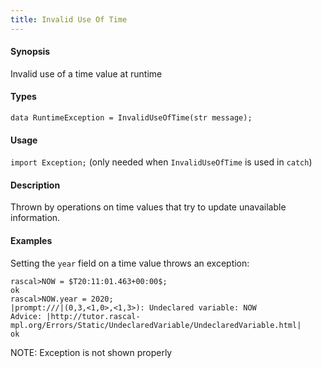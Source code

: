 ```yaml
---
title: Invalid Use Of Time
---
```


#### Synopsis

Invalid use of a time value at runtime

#### Types

`data RuntimeException = InvalidUseOfTime(str message);`
       
#### Usage

`import Exception;` (only needed when `InvalidUseOfTime` is used in `catch`)

#### Description

Thrown by operations on time values that
try to update unavailable information.

#### Examples

Setting the `year` field on a time value throws an exception:

```rascal-shell ,error
rascal>NOW = $T20:11:01.463+00:00$;
ok
rascal>NOW.year = 2020;
|prompt:///|(0,3,<1,0>,<1,3>): Undeclared variable: NOW
Advice: |http://tutor.rascal-mpl.org/Errors/Static/UndeclaredVariable/UndeclaredVariable.html|
ok
```

NOTE: Exception is not shown properly

